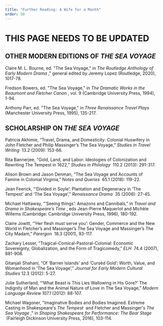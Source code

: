 ```yaml
---
title: "Further Reading: A Wife for a Month"
order: 50
---
```

<h1>THIS PAGE NEEDS TO BE UPDATED</h1>
<h2 id="header-37ae9605-2689-0e25-4665-7fdeb2001b8f"><span>OTHER MODERN EDITIONS OF </span><i>THE SEA VOYAGE</i>
 <br/></h2>
<p><span>Claire M. L. Bourne, ed. "The Sea Voyage," in <i>The Routledge Anthology of Early Modern Drama</i>
," general edited by Jeremy Lopez (Routledge, 2020), 1017-78.</span><br/></p>
<p><span>Fredson Bowers, ed. "The Sea Voyage," in <i>The Dramatic Works in the Beaumont and Fletcher Canon</i>
, vol. 9 (Cambridge University Press, 1994), 1-94.</span><br/></p>
<p><span>Anthony Parr, ed. "The Sea Voyage," in <i>Three Renaissance Travel Plays</i>
 (Manchester University Press, 1995), 135-217.</span><br/></p>
<h2 id="header-7f388f73-f82c-c12e-e338-5195f409a231"><span>SCHOLARSHIP ON <i>THE SEA VOYAGE</i>
</span><br/></h2>
<p><span>Patricia Akhimie, “Travel, Drama, and Domesticity: Colonial Huswifery in John Fletcher and Philip Massinger’s The Sea Voyage,” <i>Studies in Travel Writing</i>
 13.2 (2009): 153-66. </span><br/></p>
<p><span>Rita Bannerjee, “Gold, Land, and Labor: Ideologies of Colonization and Rewriting The Tempest in 1622,” <i>Studies in Philology</i>
 110.2 (2013): 291-317. </span><br/></p>
<p><span>Alison Brown and Jason Denman, “The Sea Voyage and Accounts of Famine in Colonial Virginia,” <i>Notes and Queries</i>
 65.1 (2018): 119-22.</span><br/></p>
<p><span>Jean Feerick, “‘Divided in Soyle’: Plantation and Degeneracy in ‘The Tempest’ and ‘The Sea Voyage’,” <i>Renaissance Drama</i>
 35 (2006): 27-45.</span></p>
<p>Michael Hattaway, “‘Seeing things’: Amazons and Cannibals,” in <i>Travel and Drama in Shakespeare’s Time</i>
, eds Jean-Pierre Maquerlot and Michèle Willems (Cambridge: Cambridge University Press, 1996), 180-192.</p>
<p><span>Claire Jowitt, “‘Her flesh must serve you’: Gender, Commerce and the New World in Fletcher’s and Massinger’s The Sea Voyage and Massinger’s The City Madam,” <i>Parergon</i>
 18.3 (2001), 93-117.</span><br/></p>
<p><span>Zachary Lesser, “Tragical-Comical-Pastoral-Colonial: Economic Sovereignty, Globalization, and the Form of Tragicomedy,” <i>ELH</i>
 74.4 (2007), 881-908.</span><br/></p>
<p><span>Gitanjali Shahani, “Of ‘Barren Islands’ and ‘Cursèd Gold’: Worth, Value, and Womanhood in ‘The Sea Voyage’,” <i>Journal for Early Modern Cultural Studies</i>
 12.3 (2012): 5-27.</span><br/></p>
<p><span>Julie Sutherland, “‘What Beast is This Lies Wallowing in His Gore?’ The Indignity of Man and the Animal Nature of Love in The Sea Voyage,” <i>Modern Language Review</i>
 107.1 (2012): 88-107.</span><br/></p>
<p><span>Michael Wagoner, "Imaginative Bodies and Bodies Imagined: Extreme Casting in Shakespeare's <i>The Tempest</i>
 and Fletcher and Massinger's <i>The Sea Voyage</i>
," in <i>Shaping Shakespeare for Performance: The Bear Stage</i>
 (Fairleigh Dickinson University Press, 2016), 103-114. </span><br/></p>
<p></p>
